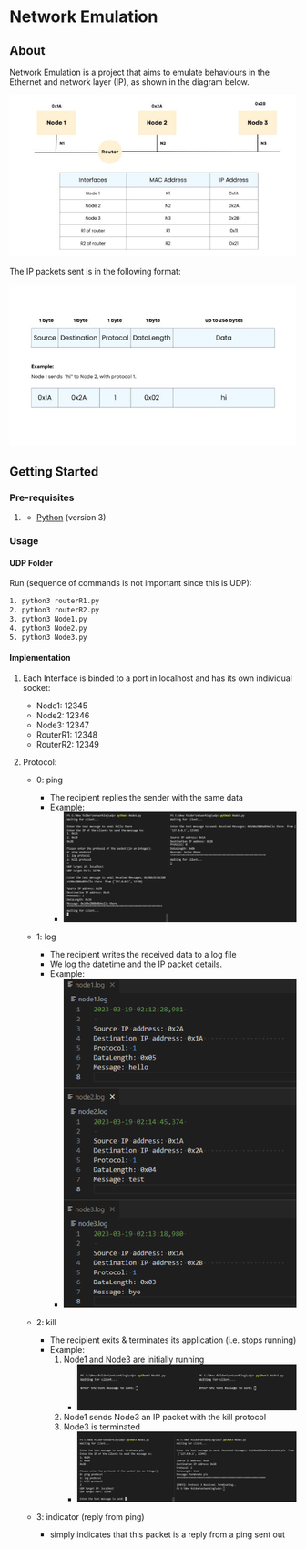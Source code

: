 ﻿# Network Emulation

## About
Network Emulation is a project that aims to emulate behaviours in the Ethernet and network layer (IP), as shown in the diagram below.

![Diagram](./images/diagram.jpg)

The IP packets sent is in the following format:

![IP](./images/IP_datagram.jpg)


## Getting Started

### Pre-requisites
1. - [Python](https://www.python.org/downloads/) (version 3)

### Usage

#### UDP Folder

Run (sequence of commands is not important since this is UDP):
```
1. python3 routerR1.py
2. python3 routerR2.py
3. python3 Node1.py
4. python3 Node2.py
5. python3 Node3.py
```

#### Implementation

1. Each Interface is binded to a port in localhost and has its own individual socket:
    - Node1: 12345
    - Node2: 12346
    - Node3: 12347
    - RouterR1: 12348
    - RouterR2: 12349

2. Protocol:
    - 0: ping
        - The recipient replies the sender with the same data
        - Example:
            - ![Ping Details](./images/ping_eg.png)

    - 1: log
        - The recipient writes the received data to a log file
        - We log the datetime and the IP packet details.
        - Example:
            - ![Log Details](./images/log_details.png)
    - 2: kill
        - The recipient exits & terminates its application (i.e. stops running)
        - Example:
            1. Node1 and Node3 are initially running
                - ![Kill Detail 1](./images/kill_1.png)
            2. Node1 sends Node3 an IP packet with the kill protocol
            3. Node3 is terminated
                - ![Kill Detail 2](./images/kill_2.png)

    - 3: indicator (reply from ping)
        - simply indicates that this packet is a reply from a ping sent out 

